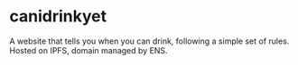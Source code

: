 # canidrinkyet
A website that tells you when you can drink, following a simple set of rules. Hosted on IPFS, domain managed by ENS.
